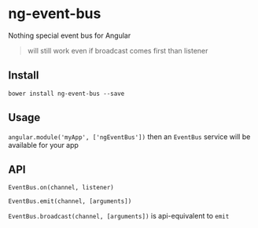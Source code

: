 # ng-event-bus

Nothing special event bus for Angular

> will still work even if broadcast comes first than listener

## Install

`bower install ng-event-bus --save`

## Usage

`angular.module('myApp', ['ngEventBus'])` then an `EventBus` service will be available for your app

## API

`EventBus.on(channel, listener)`

`EventBus.emit(channel, [arguments])`

`EventBus.broadcast(channel, [arguments])` is api-equivalent to `emit`
